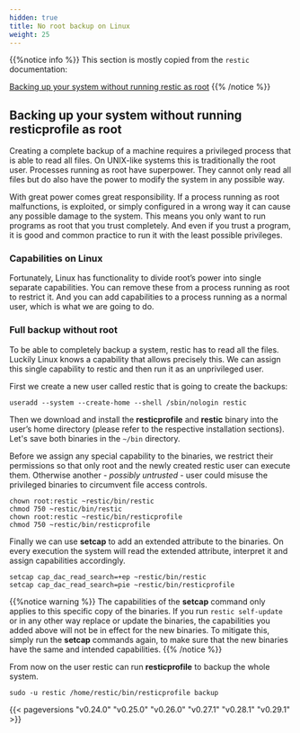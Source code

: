 ```yaml
---
hidden: true
title: No root backup on Linux
weight: 25
---
```


{{%notice info %}}
This section is mostly copied from the `restic` documentation:

[Backing up your system without running restic as root](https://restic.readthedocs.io/en/latest/080_examples.html#backing-up-your-system-without-running-restic-as-root)
{{% /notice %}}

## Backing up your system without running resticprofile as root

Creating a complete backup of a machine requires a privileged process that is able to read all files. On UNIX-like systems this is traditionally the root user. Processes running as root have superpower. They cannot only read all files but do also have the power to modify the system in any possible way.

With great power comes great responsibility. If a process running as root malfunctions, is exploited, or simply configured in a wrong way it can cause any possible damage to the system. This means you only want to run programs as root that you trust completely. And even if you trust a program, it is good and common practice to run it with the least possible privileges.

### Capabilities on Linux

Fortunately, Linux has functionality to divide root’s power into single separate capabilities. You can remove these from a process running as root to restrict it. And you can add capabilities to a process running as a normal user, which is what we are going to do.

### Full backup without root

To be able to completely backup a system, restic has to read all the files. Luckily Linux knows a capability that allows precisely this. We can assign this single capability to restic and then run it as an unprivileged user.

First we create a new user called restic that is going to create the backups:

```shell
useradd --system --create-home --shell /sbin/nologin restic
```

Then we download and install the **resticprofile** and **restic** binary into the user’s home directory (please refer to the respective installation sections). Let's save both binaries in the `~/bin` directory.

Before we assign any special capability to the binaries, we restrict their permissions so that only root and the newly created restic user can execute them. Otherwise another - *possibly untrusted* - user could misuse the privileged binaries to circumvent file access controls.

```shell
chown root:restic ~restic/bin/restic
chmod 750 ~restic/bin/restic
chown root:restic ~restic/bin/resticprofile
chmod 750 ~restic/bin/resticprofile
```

Finally we can use **setcap** to add an extended attribute to the binaries. On every execution the system will read the extended attribute, interpret it and assign capabilities accordingly.

```shell
setcap cap_dac_read_search=+ep ~restic/bin/restic
setcap cap_dac_read_search=pie ~restic/bin/resticprofile
```

{{%notice warning %}}
The capabilities of the **setcap** command only applies to this specific copy of the binaries. If you run `restic self-update` or in any other way replace or update the binaries, the capabilities you added above will not be in effect for the new binaries. To mitigate this, simply run the **setcap** commands again, to make sure that the new binaries have the same and intended capabilities.
{{% /notice %}}

From now on the user restic can run **resticprofile** to backup the whole system.

```shell
sudo -u restic /home/restic/bin/resticprofile backup
```

{{< pageversions "v0.24.0" "v0.25.0" "v0.26.0" "v0.27.1" "v0.28.1" "v0.29.1" >}}
